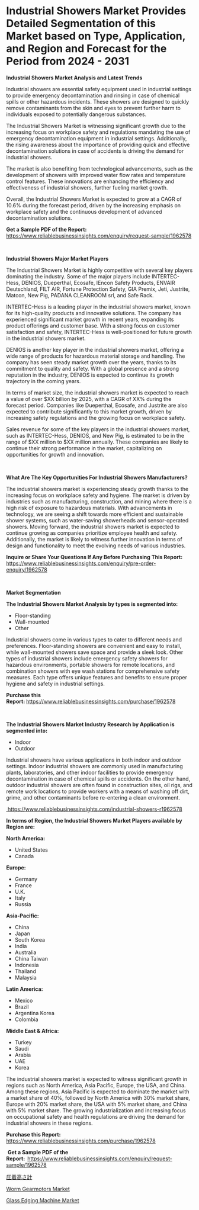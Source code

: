 <p><h1>Industrial Showers Market Provides Detailed Segmentation of this Market based on Type, Application, and Region and Forecast for the Period from 2024 - 2031</h1></p><p><strong>Industrial Showers Market Analysis and Latest Trends</strong></p>
<p><p>Industrial showers are essential safety equipment used in industrial settings to provide emergency decontamination and rinsing in case of chemical spills or other hazardous incidents. These showers are designed to quickly remove contaminants from the skin and eyes to prevent further harm to individuals exposed to potentially dangerous substances.</p><p>The Industrial Showers Market is witnessing significant growth due to the increasing focus on workplace safety and regulations mandating the use of emergency decontamination equipment in industrial settings. Additionally, the rising awareness about the importance of providing quick and effective decontamination solutions in case of accidents is driving the demand for industrial showers.</p><p>The market is also benefiting from technological advancements, such as the development of showers with improved water flow rates and temperature control features. These innovations are enhancing the efficiency and effectiveness of industrial showers, further fueling market growth.</p><p>Overall, the Industrial Showers Market is expected to grow at a CAGR of 10.6% during the forecast period, driven by the increasing emphasis on workplace safety and the continuous development of advanced decontamination solutions.</p></p>
<p><strong>Get a Sample PDF of the Report:&nbsp;</strong> <a href="https://www.reliablebusinessinsights.com/enquiry/request-sample/1962578">https://www.reliablebusinessinsights.com/enquiry/request-sample/1962578</a></p>
<p>&nbsp;</p>
<p><strong>Industrial Showers Major Market Players</strong></p>
<p><p>The Industrial Showers Market is highly competitive with several key players dominating the industry. Some of the major players include INTERTEC-Hess, DENIOS, Dueperthal, Ecosafe, IEncon Safety Products, ENVAIR Deutschland, FILT AIR, Fortune Protection Safety, GIA Premix, Jeti, Justrite, Matcon, New Pig, PADANA CLEANROOM srl, and Safe Rack.</p><p>INTERTEC-Hess is a leading player in the industrial showers market, known for its high-quality products and innovative solutions. The company has experienced significant market growth in recent years, expanding its product offerings and customer base. With a strong focus on customer satisfaction and safety, INTERTEC-Hess is well-positioned for future growth in the industrial showers market.</p><p>DENIOS is another key player in the industrial showers market, offering a wide range of products for hazardous material storage and handling. The company has seen steady market growth over the years, thanks to its commitment to quality and safety. With a global presence and a strong reputation in the industry, DENIOS is expected to continue its growth trajectory in the coming years.</p><p>In terms of market size, the industrial showers market is expected to reach a value of over $XX billion by 2025, with a CAGR of XX% during the forecast period. Companies like Dueperthal, Ecosafe, and Justrite are also expected to contribute significantly to this market growth, driven by increasing safety regulations and the growing focus on workplace safety.</p><p>Sales revenue for some of the key players in the industrial showers market, such as INTERTEC-Hess, DENIOS, and New Pig, is estimated to be in the range of $XX million to $XX million annually. These companies are likely to continue their strong performance in the market, capitalizing on opportunities for growth and innovation.</p></p>
<p>&nbsp;</p>
<p><strong>What Are The Key Opportunities For Industrial Showers Manufacturers?</strong></p>
<p><p>The industrial showers market is experiencing steady growth thanks to the increasing focus on workplace safety and hygiene. The market is driven by industries such as manufacturing, construction, and mining where there is a high risk of exposure to hazardous materials. With advancements in technology, we are seeing a shift towards more efficient and sustainable shower systems, such as water-saving showerheads and sensor-operated showers. Moving forward, the industrial showers market is expected to continue growing as companies prioritize employee health and safety. Additionally, the market is likely to witness further innovation in terms of design and functionality to meet the evolving needs of various industries.</p></p>
<p><strong>Inquire or Share Your Questions If Any Before Purchasing This Report:</strong> <a href="https://www.reliablebusinessinsights.com/enquiry/pre-order-enquiry/1962578">https://www.reliablebusinessinsights.com/enquiry/pre-order-enquiry/1962578</a></p>
<p>&nbsp;</p>
<p><strong>Market Segmentation</strong></p>
<p><strong>The Industrial Showers Market Analysis by types is segmented into:</strong></p>
<p><ul><li>Floor-standing</li><li>Wall-mounted</li><li>Other</li></ul></p>
<p><p>Industrial showers come in various types to cater to different needs and preferences. Floor-standing showers are convenient and easy to install, while wall-mounted showers save space and provide a sleek look. Other types of industrial showers include emergency safety showers for hazardous environments, portable showers for remote locations, and combination showers with eye wash stations for comprehensive safety measures. Each type offers unique features and benefits to ensure proper hygiene and safety in industrial settings.</p></p>
<p><strong>Purchase this Report:&nbsp;</strong><a href="https://www.reliablebusinessinsights.com/purchase/1962578">https://www.reliablebusinessinsights.com/purchase/1962578</a></p>
<p>&nbsp;</p>
<p><strong>The Industrial Showers Market Industry Research by Application is segmented into:</strong></p>
<p><ul><li>Indoor</li><li>Outdoor</li></ul></p>
<p><p>Industrial showers have various applications in both indoor and outdoor settings. Indoor industrial showers are commonly used in manufacturing plants, laboratories, and other indoor facilities to provide emergency decontamination in case of chemical spills or accidents. On the other hand, outdoor industrial showers are often found in construction sites, oil rigs, and remote work locations to provide workers with a means of washing off dirt, grime, and other contaminants before re-entering a clean environment.</p></p>
<p><a href="https://www.reliablebusinessinsights.com/industrial-showers-r1962578">&nbsp;https://www.reliablebusinessinsights.com/industrial-showers-r1962578</a></p>
<p><strong>In terms of Region, the Industrial Showers Market Players available by Region are:</strong></p>
<p>
    <p> <strong> North America: </strong>
        <ul>
            <li>United States</li>
            <li>Canada</li>
        </ul>
        </p> 
    <p> <strong> Europe: </strong>
        <ul>
            <li>Germany</li>
            <li>France</li>
            <li>U.K.</li>
            <li>Italy</li>
            <li>Russia</li>
        </ul>
        </p> 
    <p> <strong> Asia-Pacific: </strong>
        <ul>
            <li>China</li>
            <li>Japan</li>
            <li>South Korea</li>
            <li>India</li>
            <li>Australia</li>
            <li>China Taiwan</li>
            <li>Indonesia</li>
            <li>Thailand</li>
            <li>Malaysia</li>
        </ul>
        </p> 
    <p> <strong> Latin America: </strong>
        <ul>
            <li>Mexico</li>
            <li>Brazil</li>
            <li>Argentina Korea</li>
            <li>Colombia</li>
        </ul>
        </p> 
    <p> <strong> Middle East & Africa: </strong>
        <ul>
            <li>Turkey</li>
            <li>Saudi</li>
            <li>Arabia</li>
            <li>UAE</li>
            <li>Korea</li>
        </ul>
    </p>
    </p>
<p><p>The industrial showers market is expected to witness significant growth in regions such as North America, Asia Pacific, Europe, the USA, and China. Among these regions, Asia Pacific is expected to dominate the market with a market share of 40%, followed by North America with 30% market share, Europe with 20% market share, the USA with 5% market share, and China with 5% market share. The growing industrialization and increasing focus on occupational safety and health regulations are driving the demand for industrial showers in these regions.</p></p>
<p><strong>Purchase this Report: </strong><a href="https://www.reliablebusinessinsights.com/purchase/1962578">https://www.reliablebusinessinsights.com/purchase/1962578</a></p>
<p>&nbsp;<strong>Get a Sample PDF of the Report:&nbsp;&nbsp;</strong><a href="https://www.reliablebusinessinsights.com/enquiry/request-sample/1962578">https://www.reliablebusinessinsights.com/enquiry/request-sample/1962578</a></p>
<p><strong></strong></p>
<p><p><a href="https://github.com/avwofrml53535/Market-Research-Report-List-2/blob/main/1317622159146.md">圧着高さ計</a></p><p><a href="https://github.com/YashRP12/Market-Research-Report-List-5/blob/main/worm-gearmotors-market.md">Worm Gearmotors Market</a></p><p><a href="https://github.com/Gilanghao0/Market-Research-Report-List-1/blob/main/glass-edging-machine-market.md">Glass Edging Machine Market</a></p></p>